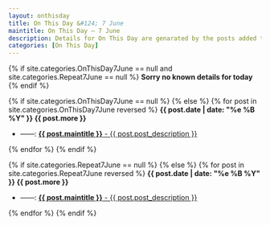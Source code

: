 ```yaml
---
layout: onthisday
title: On This Day &#124; 7 June
maintitle: On This Day — 7 June
description: Details for On This Day are genarated by the posts added to the website so the content is subject to changes/updates over time.
categories: [On This Day]
---
```


{% if site.categories.OnThisDay7June == null and site.categories.Repeat7June == null %}
<strong>Sorry no known details for today</strong>
{% endif %}

{% if site.categories.OnThisDay7June == null %}
{% else %}
{% for post in site.categories.OnThisDay7June reversed %}
<strong>{{ post.date | date: "%e %B %Y" }} {{ post.more }}</strong>
<ul>
<li> ——: <a href="{{ post.url }}"><strong>{{ post.maintitle }}</strong> - {{ post.post_description }}</a></li>
</ul>
{% endfor %}
{% endif %}

{% if site.categories.Repeat7June == null %}
{% else %}
{% for post in site.categories.Repeat7June reversed %}
<strong>{{ post.date | date: "%e %B %Y" }} {{ post.more }}</strong>
<ul>
<li> ——: <a href="{{ post.url }}"><strong>{{ post.maintitle }}</strong> - {{ post.post_description }}</a></li>
</ul>
{% endfor %}
{% endif %}

